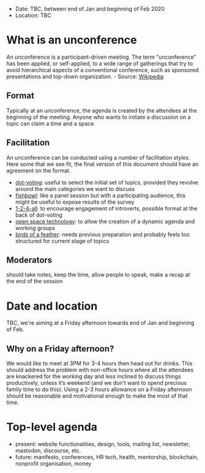 - Date: TBC, between end of Jan and beginning of Feb 2020
- Location: TBC

# What is an unconference

An unconference is a participant-driven meeting. The term "unconference" has been applied, or self-applied, to a wide range of gatherings that try to avoid hierarchical aspects of a conventional conference, such as sponsored presentations and top-down organization. - Source: [Wikipedia](https://en.wikipedia.org/wiki/Unconference)

## Format

Typically at an unconference, the agenda is created by the attendees at the beginning of the meeting. Anyone who wants to initiate a discussion on a topic can claim a time and a space.

## Facilitation

An unconference can be conducted using a number of facilitation styles. Here some that we see fit, the final version of this document should have an agreement on the format.

- [dot-voting](https://en.wikipedia.org/wiki/Dotmocracy): useful to select the initial set of topics, provided they revolve around the main categories we want to discuss
- [fishbowl](https://en.wikipedia.org/wiki/Fishbowl_(conversation)): like a panel session but with a participating audience, this might be useful to expose results of the survey
- [1-2-4-all](http://www.liberatingstructures.com/1-1-2-4-all/): to encourage engagement of introverts, possible format at the back of dot-voting
- [open space technology](https://en.wikipedia.org/wiki/Open_Space_Technology): to allow the creation of a dynamic agenda and working groups
- [birds of a feather](https://blog.bmannconsulting.com/conferences-as-community-gathering/): needs previous preparation and probably feels too structured for current stage of topics

## Moderators

should take notes, keep the time, allow people to speak, make a recap at the end of the session

# Date and location

TBC, we're aiming at a Friday afternoon towards end of Jan and beginning of Feb.

## Why on a Friday afternoon?

We would like to meet at 3PM for 3-4 hours then head out for drinks. This should address the problem with non-office hours where all the attendees are knackered for the working day and less inclined to discuss things productively, unless it’s weekend (and we don’t want to spend precious family time to do this). Using a 2-3 hours allowance on a Friday afternoon should be reasonable and motivational enough to make the most of that time.

# Top-level agenda

- present: website functionalities, design, tools, mailing list, newsletter, mastodon, discourse, etc.
- future: manifesto, conferences, HR tech, health, mentorship, blockchain, nonprofit organisation, money

